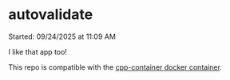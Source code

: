 # autovalidate

Started: 09/24/2025 at 11:09 AM

I like that app too!

This repo is compatible with the [cpp-container docker container](https://github.com/ChicoState/cpp-container).
